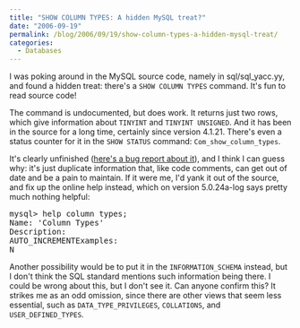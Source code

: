 ```yaml
---
title: "SHOW COLUMN TYPES: A hidden MySQL treat?"
date: "2006-09-19"
permalink: /blog/2006/09/19/show-column-types-a-hidden-mysql-treat/
categories:
  - Databases
---
```

I was poking around in the MySQL source code, namely in sql/sql_yacc.yy, and found a hidden treat: there's a `SHOW COLUMN TYPES` command. It's fun to read source code!

The command is undocumented, but does work. It returns just two rows, which give information about `TINYINT` and `TINYINT UNSIGNED`. And it has been in the source for a long time, certainly since version 4.1.21. There's even a status counter for it in the `SHOW STATUS` command: `Com_show_column_types`.

It's clearly unfinished ([here's a bug report about it][1]), and I think I can guess why: it's just duplicate information that, like code comments, can get out of date and be a pain to maintain. If it were me, I'd yank it out of the source, and fix up the online help instead, which on version 5.0.24a-log says pretty much nothing helpful:

<pre>mysql&gt; help column types;
Name: 'Column Types'
Description:
AUTO_INCREMENTExamples:
N</pre>

Another possibility would be to put it in the `INFORMATION_SCHEMA` instead, but I don't think the SQL standard mentions such information being there. I could be wrong about this, but I don't see it. Can anyone confirm this? It strikes me as an odd omission, since there are other views that seem less essential, such as `DATA_TYPE_PRIVILEGES`, `COLLATIONS`, and `USER_DEFINED_TYPES`.

 [1]: http://bugs.mysql.com/bug.php?id=5299
